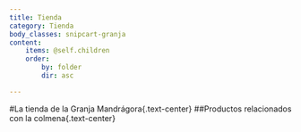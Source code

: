 ```yaml
---
title: Tienda
category: Tienda
body_classes: snipcart-granja
content:
    items: @self.children
    order:
        by: folder
        dir: asc

---
```


#La tienda de la Granja Mandrágora{.text-center}
##Productos relacionados con la colmena{.text-center}
